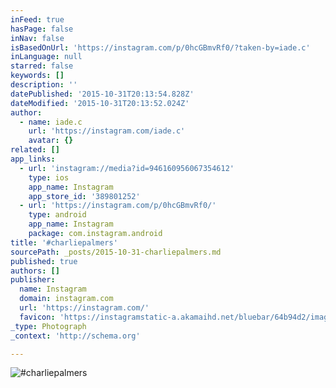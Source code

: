 ```yaml
---
inFeed: true
hasPage: false
inNav: false
isBasedOnUrl: 'https://instagram.com/p/0hcGBmvRf0/?taken-by=iade.c'
inLanguage: null
starred: false
keywords: []
description: ''
datePublished: '2015-10-31T20:13:54.828Z'
dateModified: '2015-10-31T20:13:52.024Z'
author:
  - name: iade.c
    url: 'https://instagram.com/iade.c'
    avatar: {}
related: []
app_links:
  - url: 'instagram://media?id=946160956067354612'
    type: ios
    app_name: Instagram
    app_store_id: '389801252'
  - url: 'https://instagram.com/p/0hcGBmvRf0/'
    type: android
    app_name: Instagram
    package: com.instagram.android
title: '#charliepalmers'
sourcePath: _posts/2015-10-31-charliepalmers.md
published: true
authors: []
publisher:
  name: Instagram
  domain: instagram.com
  url: 'https://instagram.com/'
  favicon: 'https://instagramstatic-a.akamaihd.net/bluebar/64b94d2/images/ico/favicon.ico'
_type: Photograph
_context: 'http://schema.org'

---
```

![#charliepalmers](https://scontent.cdninstagram.com/hphotos-xaf1/t51.2885-15/e15/11055722_1608666519347226_555635429_n.jpg)